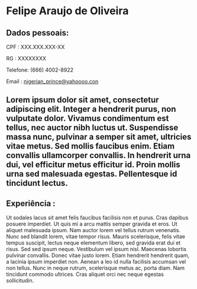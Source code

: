 # Felipe Araujo de Oliveira

## Dados pessoais:

CPF : XXX.XXX.XXX-XX

RG : XXXXXXXX

Telefone: (666) 4002-8922

Email : nigerian_prince@yahoooo.con

Lorem ipsum dolor sit amet, consectetur adipiscing elit. Integer a hendrerit purus, non vulputate dolor. Vivamus condimentum est tellus, nec auctor nibh luctus ut. Suspendisse massa nunc, pulvinar a semper sit amet, ultricies vitae metus. Sed mollis faucibus enim. Etiam convallis ullamcorper convallis. In hendrerit urna dui, vel efficitur metus efficitur id. Proin mollis urna sed malesuada egestas. Pellentesque id tincidunt lectus.
 ---
 ## Experiência :

Ut sodales lacus sit amet felis faucibus facilisis non et purus. Cras dapibus posuere imperdiet. Ut quis mi a arcu mattis semper gravida et eros. Ut aliquet malesuada ipsum. Nam auctor lorem vel tellus rutrum venenatis. Nunc sed blandit lorem, vitae tempor risus. Mauris scelerisque, felis vitae tempus suscipit, lectus neque elementum libero, sed gravida erat dui et risus. Sed sed ipsum neque. Vestibulum vel ipsum nisl. Maecenas lobortis pulvinar convallis. Donec vitae justo lorem. Etiam hendrerit hendrerit quam, a lacinia ipsum imperdiet non. Aenean a leo id nulla facilisis accumsan vel non tellus. Nunc in neque rutrum, scelerisque metus ac, porta diam. Nam tincidunt commodo ultrices. Cras aliquet orci nec neque egestas sollicitudin.
